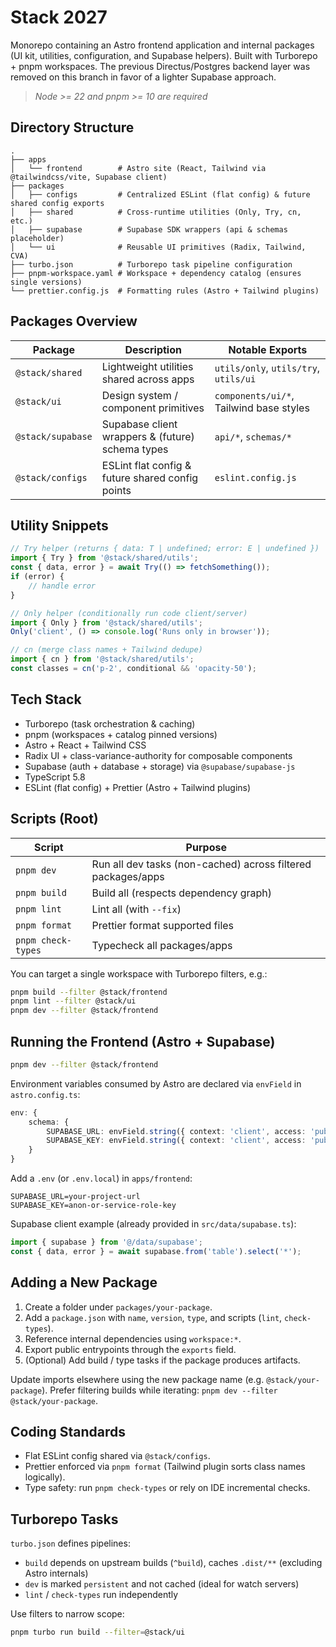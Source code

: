 # Stack 2027

Monorepo containing an Astro frontend application and internal packages (UI kit, utilities, configuration, and Supabase helpers). Built with Turborepo + pnpm workspaces. The previous Directus/Postgres backend layer was removed on this branch in favor of a lighter Supabase approach.

> _Node >= 22 and pnpm >= 10 are required_

## Directory Structure

```
.
├── apps
│   └── frontend        # Astro site (React, Tailwind via @tailwindcss/vite, Supabase client)
├── packages
│   ├── configs         # Centralized ESLint (flat config) & future shared config exports
│   ├── shared          # Cross-runtime utilities (Only, Try, cn, etc.)
│   ├── supabase        # Supabase SDK wrappers (api & schemas placeholder)
│   └── ui              # Reusable UI primitives (Radix, Tailwind, CVA)
├── turbo.json          # Turborepo task pipeline configuration
├── pnpm-workspace.yaml # Workspace + dependency catalog (ensures single versions)
└── prettier.config.js  # Formatting rules (Astro + Tailwind plugins)
```

## Packages Overview

| Package            | Description                                      | Notable Exports                         |
| ------------------ | ------------------------------------------------ | --------------------------------------- |
| `@stack/shared`    | Lightweight utilities shared across apps         | `utils/only`, `utils/try`, `utils/ui`   |
| `@stack/ui`        | Design system / component primitives             | `components/ui/*`, Tailwind base styles |
| `@stack/supabase`  | Supabase client wrappers & (future) schema types | `api/*`, `schemas/*`                    |
| `@stack/configs`   | ESLint flat config & future shared config points | `eslint.config.js`                      |

## Utility Snippets

```ts
// Try helper (returns { data: T | undefined; error: E | undefined })
import { Try } from '@stack/shared/utils';
const { data, error } = await Try(() => fetchSomething());
if (error) {
	// handle error
}

// Only helper (conditionally run code client/server)
import { Only } from '@stack/shared/utils';
Only('client', () => console.log('Runs only in browser'));

// cn (merge class names + Tailwind dedupe)
import { cn } from '@stack/shared/utils';
const classes = cn('p-2', conditional && 'opacity-50');
```

## Tech Stack

- Turborepo (task orchestration & caching)
- pnpm (workspaces + catalog pinned versions)
- Astro + React + Tailwind CSS
- Radix UI + class-variance-authority for composable components
- Supabase (auth + database + storage) via `@supabase/supabase-js`
- TypeScript 5.8
- ESLint (flat config) + Prettier (Astro + Tailwind plugins)

## Scripts (Root)

| Script             | Purpose                                                      |
| ------------------ | ------------------------------------------------------------ |
| `pnpm dev`         | Run all dev tasks (non-cached) across filtered packages/apps |
| `pnpm build`       | Build all (respects dependency graph)                        |
| `pnpm lint`        | Lint all (with `--fix`)                                      |
| `pnpm format`      | Prettier format supported files                              |
| `pnpm check-types` | Typecheck all packages/apps                                  |

You can target a single workspace with Turborepo filters, e.g.:

```sh
pnpm build --filter @stack/frontend
pnpm lint --filter @stack/ui
pnpm dev --filter @stack/frontend
```

## Running the Frontend (Astro + Supabase)

```sh
pnpm dev --filter @stack/frontend
```

Environment variables consumed by Astro are declared via `envField` in `astro.config.ts`:

```ts
env: {
	schema: {
		SUPABASE_URL: envField.string({ context: 'client', access: 'public' }),
		SUPABASE_KEY: envField.string({ context: 'client', access: 'public' }),
	}
}
```

Add a `.env` (or `.env.local`) in `apps/frontend`:

```env
SUPABASE_URL=your-project-url
SUPABASE_KEY=anon-or-service-role-key
```

Supabase client example (already provided in `src/data/supabase.ts`):

```ts
import { supabase } from '@/data/supabase';
const { data, error } = await supabase.from('table').select('*');
```

## Adding a New Package

1. Create a folder under `packages/your-package`.
2. Add a `package.json` with `name`, `version`, `type`, and scripts (`lint`, `check-types`).
3. Reference internal dependencies using `workspace:*`.
4. Export public entrypoints through the `exports` field.
5. (Optional) Add build / type tasks if the package produces artifacts.

Update imports elsewhere using the new package name (e.g. `@stack/your-package`). Prefer filtering builds while iterating: `pnpm dev --filter @stack/your-package`.

## Coding Standards

- Flat ESLint config shared via `@stack/configs`.
- Prettier enforced via `pnpm format` (Tailwind plugin sorts class names logically).
- Type safety: run `pnpm check-types` or rely on IDE incremental checks.

## Turborepo Tasks

`turbo.json` defines pipelines:

- `build` depends on upstream builds (`^build`), caches `.dist/**` (excluding Astro internals)
- `dev` is marked `persistent` and not cached (ideal for watch servers)
- `lint` / `check-types` run independently

Use filters to narrow scope:

```sh
pnpm turbo run build --filter=@stack/ui
```
